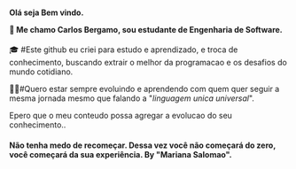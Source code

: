 <h4>
  Olá seja Bem vindo.
  
   👨‍ Me chamo Carlos Bergamo, sou estudante de Engenharia de Software.
   </h1>

🎓 #Este github eu criei para estudo e aprendizado, e troca de conhecimento, buscando extrair o melhor da programacao e os desafios do mundo cotidiano.

🧑‍💻#Quero estar sempre evoluindo e aprendendo com quem quer seguir a mesma jornada mesmo que falando a "_linguagem unica universal_".

Epero que o meu conteudo possa agregar a evolucao do seu conhecimento..
<h4>
Não tenha medo de recomeçar.
Dessa vez você não começará do zero, você começará da sua experiência. By "Mariana Salomao".
  </h4>
